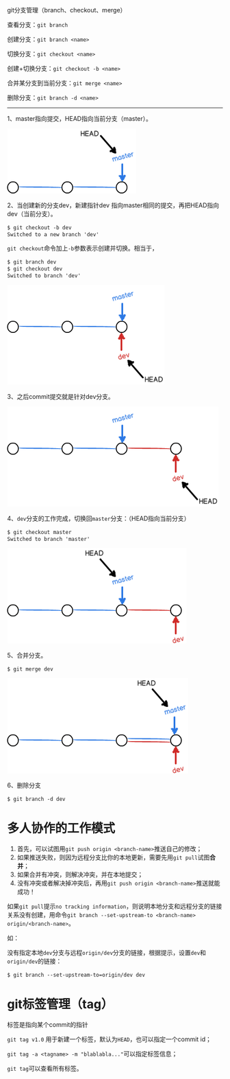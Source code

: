 git分支管理（branch、checkout、merge）

查看分支：`git branch`

创建分支：`git branch <name>`

切换分支：`git checkout <name>`

创建+切换分支：`git checkout -b <name>`

合并某分支到当前分支：`git merge <name>`

删除分支：`git branch -d <name>`

------



1、master指向提交，HEAD指向当前分支（master）。

![](images/0.png)

2、当创建新的分支dev，新建指针dev 指向master相同的提交，再把HEAD指向dev（当前分支）。

```
$ git checkout -b dev
Switched to a new branch 'dev'
```

`git checkout`命令加上`-b`参数表示创建并切换。相当于，

```
$ git branch dev
$ git checkout dev
Switched to branch 'dev'
```

![](images/1.png)



3、之后commit提交就是针对dev分支。

![](images/2.png)

4、`dev`分支的工作完成，切换回`master`分支：（HEAD指向当前分支）

```
$ git checkout master
Switched to branch 'master'
```

![](images/3.png)



5、合并分支。

```
$ git merge dev
```

![](images/4.png)

6、删除分支

```
$ git branch -d dev
```



# 多人协作的工作模式

1. 首先，可以试图用`git push origin <branch-name>`推送自己的修改；
2. 如果推送失败，则因为远程分支比你的本地更新，需要先用`git pull`试图**合并**；
3. 如果合并有冲突，则解决冲突，并在本地提交；
4. 没有冲突或者解决掉冲突后，再用`git push origin <branch-name>`推送就能成功！

 如果`git pull`提示`no tracking information`，则说明本地分支和远程分支的链接关系没有创建，用命令`git branch --set-upstream-to <branch-name> origin/<branch-name>`。

如：

没有指定本地`dev`分支与远程`origin/dev`分支的链接，根据提示，设置`dev`和`origin/dev`的链接：

```
$ git branch --set-upstream-to=origin/dev dev
```



# git标签管理（tag）

标签是指向某个commit的指针

`git tag v1.0`  用于新建一个标签，默认为`HEAD`，也可以指定一个commit id；

`git tag -a <tagname> -m "blablabla..."`可以指定标签信息；

`git tag`可以查看所有标签。



